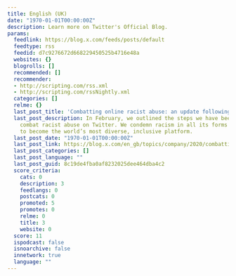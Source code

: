 ```yaml
---
title: English (UK)
date: "1970-01-01T00:00:00Z"
description: Learn more on Twitter's Official Blog.
params:
  feedlink: https://blog.x.com/feeds/posts/default
  feedtype: rss
  feedid: d7c9276672d668229450525b4716e48a
  websites: {}
  blogrolls: []
  recommended: []
  recommender:
  - http://scripting.com/rss.xml
  - http://scripting.com/rssNightly.xml
  categories: []
  relme: {}
  last_post_title: 'Combatting online racist abuse: an update following the Euros'
  last_post_description: In February, we outlined the steps we have been taking to
    combat racist abuse on Twitter. We condemn racism in all its forms - our aim is
    to become the world’s most diverse, inclusive platform.
  last_post_date: "1970-01-01T00:00:00Z"
  last_post_link: https://blog.x.com/en_gb/topics/company/2020/combatting-online-racist-abuse-an-update-following-the-euros
  last_post_categories: []
  last_post_language: ""
  last_post_guid: 8c19de4fba0af8232025dee464dba4c2
  score_criteria:
    cats: 0
    description: 3
    feedlangs: 0
    postcats: 0
    promoted: 5
    promotes: 0
    relme: 0
    title: 3
    website: 0
  score: 11
  ispodcast: false
  isnoarchive: false
  innetwork: true
  language: ""
---
```

